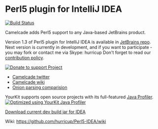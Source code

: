 # Perl5 plugin for IntelliJ IDEA

[![Build Status](https://travis-ci.org/hurricup/Perl5-IDEA.svg)](https://travis-ci.org/hurricup/Perl5-IDEA)

Camelcade adds Perl5 support to any Java-based JetBrains product.

Version 1.3 of Perl5 plugin for IntelliJ IDEA is available in [JetBrains repo](https://plugins.jetbrains.com/plugin/7796). Next version is currently in development, and if you want to participate - you may fork or contact me via Skype: hurricup
Don't forget to read our [contribution policy](https://github.com/hurricup/Perl5-IDEA/wiki/Contribution-policy).

[![Donate to support Project](https://www.paypalobjects.com/en_US/GB/i/btn/btn_donateCC_LG.gif)](https://www.paypal.com/cgi-bin/webscr?cmd=_s-xclick&hosted_button_id=HJCUADZKY5G7E)

* [Camelcade twitter](https://twitter.com/CamelcadeIDE)
* [Camelcade wiki](https://github.com/hurricup/Perl5-IDEA/wiki)
* [Onion parsing comparision](http://evstigneev.com/onion_all.png)

YourKit supports open source projects with its full-featured <a href="https://www.yourkit.com/java/profiler/index.jsp">Java Profiler</a>.
[![Optimized using YourKit Java Profiler](https://www.yourkit.com/images/yklogo.png)](https://www.yourkit.com/java/profiler/index.jsp)

[Download current dev build jar for IDEA](http://evstigneev.com/camelcade.jar)

Wiki: https://github.com/hurricup/Perl5-IDEA/wiki
